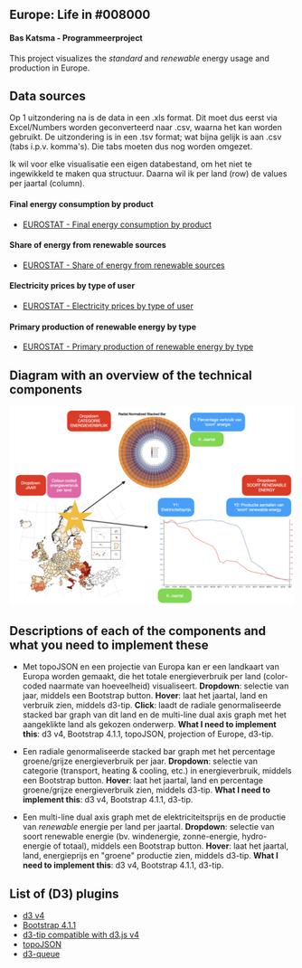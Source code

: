 ## Europe: Life in \#008000
#### Bas Katsma - Programmeerproject
This project visualizes the *standard* and *renewable* energy usage and production in Europe.

## Data sources

Op 1 uitzondering na is de data in een .xls format. Dit moet dus eerst via Excel/Numbers worden geconverteerd naar .csv, waarna het kan worden gebruikt.
De uitzondering is in een .tsv format; wat bijna gelijk is aan .csv (tabs i.p.v. komma's). Die tabs moeten dus nog worden omgezet.

Ik wil voor elke visualisatie een eigen databestand, om het niet te ingewikkeld te maken qua structuur. Daarna wil ik per land (row) de values per jaartal (column).

#### Final energy consumption by product
- [EUROSTAT - Final energy consumption by product](http://ec.europa.eu/eurostat/tgm/refreshTableAction.do?tab=table&plugin=1&pcode=ten00095&language=en)

#### Share of energy from renewable sources
- [EUROSTAT - Share of energy from renewable sources](http://appsso.eurostat.ec.europa.eu/nui/submitViewTableAction.do)

#### Electricity prices by type of user
- [EUROSTAT - Electricity prices by type of user](http://ec.europa.eu/eurostat/tgm/refreshTableAction.do?tab=table&plugin=1&pcode=ten00117&language=en)

#### Primary production of renewable energy by type
- [EUROSTAT - Primary production of renewable energy by type](http://ec.europa.eu/eurostat/tgm/refreshTableAction.do?tab=table&plugin=1&pcode=ten00081&language=en)

## Diagram with an overview of the technical components
![Diagram](https://github.com/baskatsma/Programmeerproject/blob/master/doc/diagram_v1.png)

## Descriptions of each of the components and what you need to implement these
- Met topoJSON en een projectie van Europa kan er een landkaart van Europa worden gemaakt, die het totale energieverbruik per land (color-coded naarmate van hoeveelheid) visualiseert.
**Dropdown**: selectie van jaar, middels een Bootstrap button.
**Hover**: laat het jaartal, land en verbruik zien, middels d3-tip.
**Click**: laadt de radiale genormaliseerde stacked bar graph van dit land en de multi-line dual axis graph met het aangeklikte land als gekozen onderwerp.
**What I need to implement this**: d3 v4, Bootstrap 4.1.1, topoJSON, projection of Europe, d3-tip.

- Een radiale genormaliseerde stacked bar graph met het percentage groene/grijze energieverbruik per jaar.
**Dropdown**: selectie van categorie (transport, heating & cooling, etc.) in energieverbruik, middels een Bootstrap button.
**Hover**: laat het jaartal, land en percentage groene/grijze energieverbruik zien, middels d3-tip.
**What I need to implement this**: d3 v4, Bootstrap 4.1.1, d3-tip.

- Een multi-line dual axis graph met de elektriciteitsprijs en de productie van *renewable* energie per land per jaartal.
**Dropdown**: selectie van soort renewable energie (bv. windenergie, zonne-energie, hydro-energie of totaal), middels een Bootstrap button.
**Hover**: laat het jaartal, land, energieprijs en "groene" productie zien, middels d3-tip.
**What I need to implement this**: d3 v4, Bootstrap 4.1.1, d3-tip.

## List of (D3) plugins
- [d3 v4](https://d3js.org)
- [Bootstrap 4.1.1](http://getbootstrap.com)
- [d3-tip compatible with d3.js v4](https://github.com/VACLab/d3-tip)
- [topoJSON](https://github.com/topojson/topojson)
- [d3-queue](https://github.com/d3/d3-queue)
